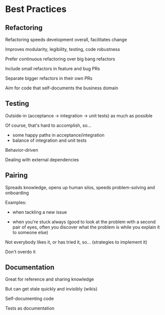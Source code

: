# Best Practices

## Refactoring

Refactoring speeds development overall, facilitates change

Improves modularity, legibility, testing, code robustness

Prefer continuous refactoring over big bang refactors

Include small refactors in feature and bug PRs

Separate bigger refactors in their own PRs

Aim for code that self-documents the business domain

## Testing

Outside-in (acceptance -> integration -> unit tests) as much as possible

Of course, that's hard to accomplish, so...
- some happy paths in acceptance/integration
- balance of integration and unit tests

Behavior-driven

Dealing with external dependencies

## Pairing

Spreads knowledge, opens up human silos, speeds problem-solving and onboarding

Examples:

- when tackling a new issue

- when you're stuck always (good to look at the problem with a second pair of eyes, often you discover what the problem is while you explain it to someone else)

Not everybody likes it, or has tried it, so... (strategies to implement it)

Don't overdo it

## Documentation

Great for reference and sharing knowledge

But can get stale quickly and invisibly (wikis)

Self-documenting code

Tests as documentation